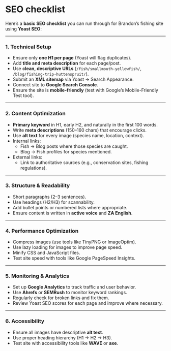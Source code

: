 # **SEO checklist**

Here’s a **basic SEO checklist** you can run through for Brandon’s fishing site using **Yoast SEO**:

---

### **1. Technical Setup**

-   Ensure only **one H1 per page** (Yoast will flag duplicates).
-   Add **title and meta description** for each page/post.
-   Use **clean, descriptive URLs** (`/fish/smallmouth-yellowfish/`, `/blog/fishing-trip-huttenspruit/`).
-   Submit an **XML sitemap** via Yoast → Search Appearance.
-   Connect site to **Google Search Console**.
-   Ensure the site is **mobile-friendly** (test with Google’s Mobile-Friendly Test tool).

---

### **2. Content Optimization**

-   **Primary keyword** in H1, early H2, and naturally in the first 100 words.
-   Write **meta descriptions** (150–160 chars) that encourage clicks.
-   Use **alt text** for every image (species name, location, context).
-   Internal links:
    -   Fish → Blog posts where those species are caught.
    -   Blog → Fish profiles for species mentioned.
-   External links:
    -   Link to authoritative sources (e.g., conservation sites, fishing regulations).

---

### **3. Structure & Readability**

-   Short paragraphs (2–3 sentences).
-   Use headings (H2/H3) for scannability.
-   Add bullet points or numbered lists where appropriate.
-   Ensure content is written in **active voice** and **ZA English**.

---

### **4. Performance Optimization**

-   Compress images (use tools like TinyPNG or ImageOptim).
-   Use lazy loading for images to improve page speed.
-   Minify CSS and JavaScript files.
-   Test site speed with tools like Google PageSpeed Insights.

---

### **5. Monitoring & Analytics**

-   Set up **Google Analytics** to track traffic and user behavior.
-   Use **Ahrefs** or **SEMRush** to monitor keyword rankings.
-   Regularly check for broken links and fix them.
-   Review Yoast SEO scores for each page and improve where necessary.

---

### **6. Accessibility**

-   Ensure all images have descriptive **alt text**.
-   Use proper heading hierarchy (H1 → H2 → H3).
-   Test site with accessibility tools like **WAVE** or **axe**.
